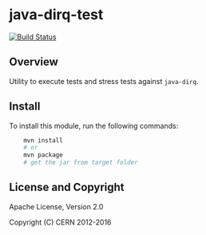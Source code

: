 java-dirq-test
==============

[![Build Status](https://secure.travis-ci.org/cern-mig/java-dirq-test.png)](http://travis-ci.org/cern-mig/java-dirq-test)


Overview
--------

Utility to execute tests and stress tests against `java-dirq`.


Install
-------

To install this module, run the following commands:
```bash
    mvn install
    # or
    mvn package
    # get the jar from target folder
```


License and Copyright
---------------------

Apache License, Version 2.0

Copyright (C) CERN 2012-2016
